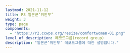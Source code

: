 ```yaml
---
lastmod: 2021-11-12
title: R3 일본군’위안부’
weight: 3
type: page
components: 
  - "https://r2.ccwps.org/resize/comfortwomen-01.png"
level_of_description: 레코드그룹(record group)
description: "일본군’위안부’ 레코드그룹에 대한 설명입니다."    
---
```

